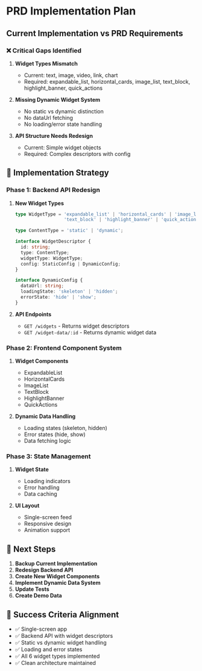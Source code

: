 # PRD Implementation Plan

## Current Implementation vs PRD Requirements

### ❌ **Critical Gaps Identified**

1. **Widget Types Mismatch**
   - Current: text, image, video, link, chart
   - Required: expandable_list, horizontal_cards, image_list, text_block, highlight_banner, quick_actions

2. **Missing Dynamic Widget System**
   - No static vs dynamic distinction
   - No dataUrl fetching
   - No loading/error state handling

3. **API Structure Needs Redesign**
   - Current: Simple widget objects
   - Required: Complex descriptors with config

## 🎯 Implementation Strategy

### Phase 1: Backend API Redesign
1. **New Widget Types**
   ```typescript
   type WidgetType = 'expandable_list' | 'horizontal_cards' | 'image_list' | 
                     'text_block' | 'highlight_banner' | 'quick_actions';
   
   type ContentType = 'static' | 'dynamic';
   
   interface WidgetDescriptor {
     id: string;
     type: ContentType;
     widgetType: WidgetType;
     config: StaticConfig | DynamicConfig;
   }
   
   interface DynamicConfig {
     dataUrl: string;
     loadingState: 'skeleton' | 'hidden';
     errorState: 'hide' | 'show';
   }
   ```

2. **API Endpoints**
   - `GET /widgets` - Returns widget descriptors
   - `GET /widget-data/:id` - Returns dynamic widget data

### Phase 2: Frontend Component System
1. **Widget Components**
   - ExpandableList
   - HorizontalCards  
   - ImageList
   - TextBlock
   - HighlightBanner
   - QuickActions

2. **Dynamic Data Handling**
   - Loading states (skeleton, hidden)
   - Error states (hide, show)
   - Data fetching logic

### Phase 3: State Management
1. **Widget State**
   - Loading indicators
   - Error handling
   - Data caching

2. **UI Layout**
   - Single-screen feed
   - Responsive design
   - Animation support

## 🚀 Next Steps

1. **Backup Current Implementation**
2. **Redesign Backend API** 
3. **Create New Widget Components**
4. **Implement Dynamic Data System**
5. **Update Tests**
6. **Create Demo Data**

## 📝 Success Criteria Alignment

- ✅ Single-screen app
- ✅ Backend API with widget descriptors
- ✅ Static vs dynamic widget handling
- ✅ Loading and error states
- ✅ All 6 widget types implemented
- ✅ Clean architecture maintained
